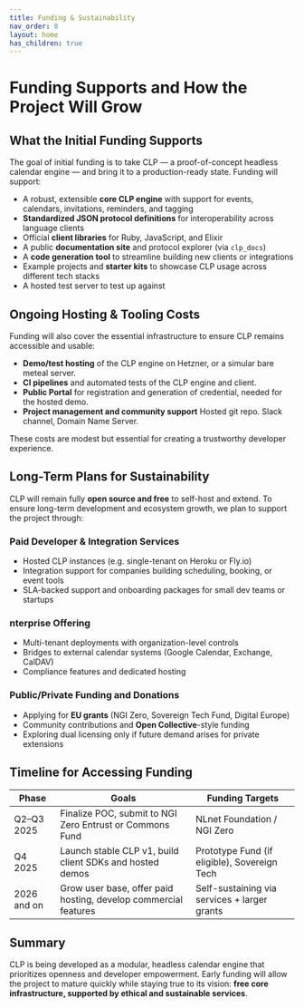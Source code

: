 ```yaml
---
title: Funding & Sustainability 
nav_order: 8
layout: home
has_children: true
---
```

# Funding Supports and How the Project Will Grow

##  What the Initial Funding Supports

The goal of initial funding is to take CLP — a proof-of-concept headless calendar engine — and bring it to a production-ready state. Funding will support:

- A robust, extensible **core CLP engine** with support for events, calendars, invitations, reminders, and tagging
- **Standardized JSON protocol definitions** for interoperability across language clients
- Official **client libraries** for Ruby, JavaScript, and Elixir
- A public **documentation site** and protocol explorer (via `clp_docs`)
- A **code generation tool** to streamline building new clients or integrations
- Example projects and **starter kits** to showcase CLP usage across different tech stacks
- A hosted test server to test up against 

## Ongoing Hosting & Tooling Costs

Funding will also cover the essential infrastructure to ensure CLP remains accessible and usable:

- **Demo/test hosting** of the CLP engine on Hetzner, or a simular bare meteal server.
- **CI pipelines** and automated tests of the CLP engine and client.
- **Public Portal** for registration and generation of credential, needed for the hosted demo.
- **Project management and community support** Hosted git repo. Slack channel, Domain Name Server.

These costs are modest but essential for creating a trustworthy developer experience.

## Long-Term Plans for Sustainability

CLP will remain fully **open source and free** to self-host and extend. To ensure long-term development and ecosystem growth, we plan to support the project through:

### Paid Developer & Integration Services
- Hosted CLP instances (e.g. single-tenant on Heroku or Fly.io)
- Integration support for companies building scheduling, booking, or event tools
- SLA-backed support and onboarding packages for small dev teams or startups

### nterprise Offering
- Multi-tenant deployments with organization-level controls
- Bridges to external calendar systems (Google Calendar, Exchange, CalDAV)
- Compliance features and dedicated hosting

### Public/Private Funding and Donations
- Applying for **EU grants** (NGI Zero, Sovereign Tech Fund, Digital Europe)
- Community contributions and **Open Collective**-style funding
- Exploring dual licensing only if future demand arises for private extensions

## Timeline for Accessing Funding

| Phase         | Goals                                                           | Funding Targets                              |
| ------------- | --------------------------------------------------------------- | -------------------------------------------- |
| Q2–Q3 2025  | Finalize POC, submit to NGI Zero Entrust or Commons Fund        | NLnet Foundation / NGI Zero                  |
| Q4 2025     | Launch stable CLP v1, build client SDKs and hosted demos        | Prototype Fund (if eligible), Sovereign Tech |
| 2026 and on | Grow user base, offer paid hosting, develop commercial features | Self-sustaining via services + larger grants |

## Summary

CLP is being developed as a modular, headless calendar engine that prioritizes openness and developer empowerment. Early funding will allow the project to mature quickly while staying true to its vision: **free core infrastructure, supported by ethical and sustainable services**.
